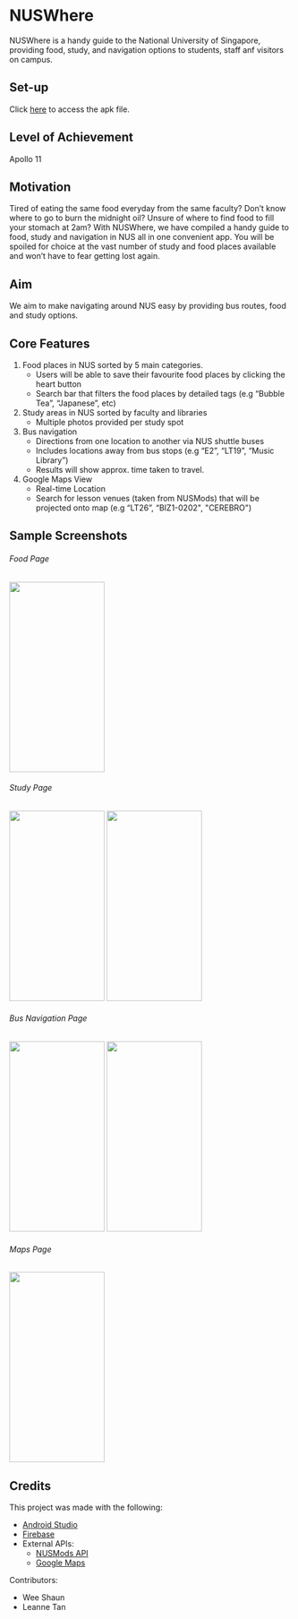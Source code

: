 # NUSWhere

NUSWhere is a handy guide to the National University of Singapore, providing food, study, and navigation options to students, staff anf visitors on campus.

## Set-up

Click [here](https://drive.google.com/file/d/1vc8jjHTuVXkcte5l4oHXnxyWfbVf1lbs/view?usp=sharing) to access the apk file.

## Level of Achievement

Apollo 11

## Motivation

Tired of eating the same food everyday from the same faculty? Don’t know where to go to burn the midnight oil? Unsure of where to find food to fill your stomach at 2am?
With NUSWhere, we have compiled a handy guide to food, study and navigation in NUS all in one convenient app. 
You will be spoiled for choice at the vast number of study and food places available and won’t have to fear getting lost again.

## Aim

We aim to make navigating around NUS easy by providing bus routes, food and study options.

## Core Features

1. Food places in NUS sorted by 5 main categories.
   - Users will be able to save their favourite food places by clicking the heart button 
   - Search bar that filters the food places by detailed tags (e.g “Bubble Tea”, “Japanese”, etc)
2. Study areas in NUS sorted by faculty and libraries
   - Multiple photos provided per study spot
3. Bus navigation
   - Directions from one location to another via NUS shuttle buses
   - Includes locations away from bus stops (e.g “E2”, “LT19”, “Music Library”)
   - Results will show approx. time taken to travel. 
4. Google Maps View
   - Real-time Location
   - Search for lesson venues (taken from NUSMods) that will be projected onto map (e.g “LT26”, “BIZ1-0202", "CEREBRO") 

## Sample Screenshots

###### Food Page
<img src="https://i.imgur.com/Qts6T4a.png" width="170" height="340">   

###### Study Page
<img src="https://i.imgur.com/K58dxwL.png" width="170" height="340">      <img src="https://i.imgur.com/ZImFJPH.jpg" width="170" height="340">   

###### Bus Navigation Page
<img src="https://i.imgur.com/tOZgAfe.png" width="170" height="340">      <img src="https://i.imgur.com/lM1wtkK.jpg" width="170" height="340">   

###### Maps Page
<img src="https://i.imgur.com/Se9Ar2d.png" width="170" height="340">


## Credits

This project was made with the following:
  - [Android Studio](https://developer.android.com/studio)
  - [Firebase](https://firebase.google.com)
  - External APIs:
    - [NUSMods API](https://nusmods.com/)
    - [Google Maps](https://developers.google.com/maps/documentation)
  
Contributors:
  - Wee Shaun
  - Leanne Tan

